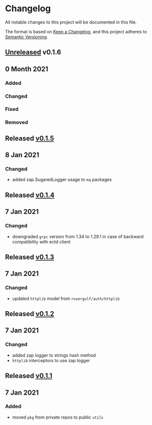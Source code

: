 # Changelog
All notable changes to this project will be documented in this file.

The format is based on [Keep a Changelog](https://keepachangelog.com/en/1.0.0/),
and this project adheres to [Semantic Versioning](https://semver.org/spec/v2.0.0.html).

## [Unreleased] v0.1.6

## 0 Month 2021
### Added

### Changed

### Fixed

### Removed

## Released [v0.1.5]
## 8 Jan 2021

### Changed
- added zap.SugaredLogger usage to `mq` packages


## Released [v0.1.4]
## 7 Jan 2021

### Changed
- downgraded `grpc` version from 1.34 to 1.29.1 in case of backward compatibility with ectd client

## Released [v0.1.3]
## 7 Jan 2021

### Changed
- updated `httplib` model from `rovergulf/auth/httplib`

## Released [v0.1.2]
## 7 Jan 2021

### Changed
- added zap logger to strings hash method
- `httplib` interceptors to use zap logger


## Released [v0.1.1]
## 7 Jan 2021

### Added
- moved `pkg` from private repos to public `utils`


[Unreleased]: https://github.com/rovergulf/utils/compare/v0.1.5...main
[v0.1.5]: https://github.com/rovergulf/utils/compare/v0.1.4...v0.1.5
[v0.1.4]: https://github.com/rovergulf/utils/compare/v0.1.3...v0.1.4
[v0.1.3]: https://github.com/rovergulf/utils/compare/v0.1.2...v0.1.3
[v0.1.2]: https://github.com/rovergulf/utils/compare/v0.1.1...v0.1.2
[v0.1.1]: https://github.com/rovergulf/utils/tree/v0.1.1
